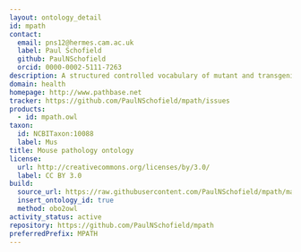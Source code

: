```yaml
---
layout: ontology_detail
id: mpath
contact:
  email: pns12@hermes.cam.ac.uk
  label: Paul Schofield
  github: PaulNSchofield
  orcid: 0000-0002-5111-7263
description: A structured controlled vocabulary of mutant and transgenic mouse pathology phenotypes
domain: health
homepage: http://www.pathbase.net
tracker: https://github.com/PaulNSchofield/mpath/issues
products:
  - id: mpath.owl
taxon:
  id: NCBITaxon:10088
  label: Mus
title: Mouse pathology ontology
license:
  url: http://creativecommons.org/licenses/by/3.0/
  label: CC BY 3.0
build:
  source_url: https://raw.githubusercontent.com/PaulNSchofield/mpath/master/mpath.obo
  insert_ontology_id: true
  method: obo2owl
activity_status: active
repository: https://github.com/PaulNSchofield/mpath
preferredPrefix: MPATH
---
```

